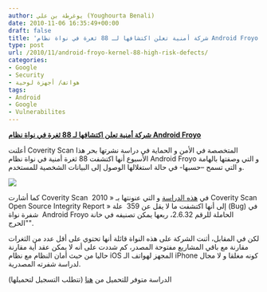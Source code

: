 ```yaml
---
author: يوغرطة بن علي (Youghourta Benali)
date: 2010-11-06 16:35:49+00:00
draft: false
title: 'شركة أمنية تعلن اكتشافها لـ 88 ثغرة في نواة نظام Android Froyo '
type: post
url: /2010/11/android-froyo-kernel-88-high-risk-defects/
categories:
- Google
- Security
- هواتف/ أجهزة لوحية
tags:
- Android
- Google
- Vulnerabilites
---
```


**[شركة أمنية تعلن اكتشافها لـ 88 ثغرة في نواة نظام Android Froyo](http://www.it-scoop.com/2010/11/android-froyo-kernel-88-high-risk-defects)**




أعلنت Coverity Scan المتخصصة في الأمن و الحماية في دراسة نشرتها بحر هذا الأسبوع أنها اكتشفت 88 ثغرة أمنية في نواة نظام Android Froyo و التي وصفتها بالهامة و التي تسمح –حسبها- في حالة استغلالها الوصول إلى البيانات الشخصية للمستخدم.




[![](http://www.it-scoop.com/wp-content/uploads/2010/11/Android-vulnerabilites.jpg)
](http://www.it-scoop.com/2010/11/android-froyo-kernel-88-high-risk-defects)


كما أشارت Coverity Scan  في [هذه الدراسة](http://softwareintegrity.coverity.com/2011ScanAndroidReg.html) و التي عنونتها بـ « 2010 Coverity Scan Open Source Integrity Report » إلى أنها اكتشفت ما لا يقل عن 359  علة (Bug) في شفرة نواة  Android Froyo الحاملة للرقم 2.6.32، ربعها يمكن تصنيفه في خانة "الحرج".

لكن في المقابل، أثنت الشركة على هذه النواة قائلة أنها تحتوي على أقل عدد من الثغرات مقارنة مع باقي المشاريع مفتوحة المصدر، كم شددت على أنه لا يمكن عقد أية مقارنة حاليا من حيث أمان النظام مع نظام iOS المجهز لهواتف الـ iPhone كونه مغلقا و لا مجال لدراسة شفرته المصدرية.

الدراسة متوفر للتحميل من [هنا](http://softwareintegrity.coverity.com/2011ScanAndroidReg.html) (تتطلب التسجيل لتحميلها)
